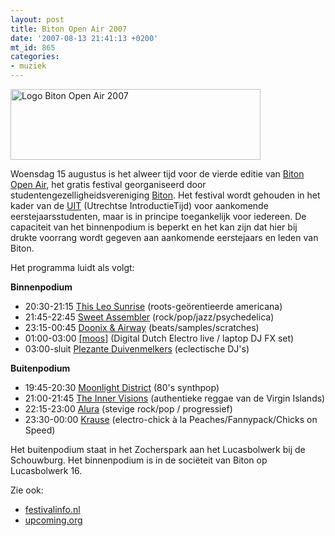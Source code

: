 ```yaml
---
layout: post
title: Biton Open Air 2007
date: '2007-08-13 21:41:13 +0200'
mt_id: 865
categories:
- muziek
---
```

<img src="{{ site.url }}/images/Biton_Open_Air_2007_logo.png" width="400" height="113" alt="Logo Biton Open Air 2007" />

Woensdag 15 augustus is het alweer tijd voor de vierde editie van <a href="http://www.bitonopenair.nl/">Biton Open Air</a>, het gratis festival georganiseerd door studentengezelligheidsvereniging <a href="http://www.biton.nl/">Biton</a>. Het festival wordt gehouden in het kader van de <a href="http://www.introductie-utrecht.nl/">UIT</a> (Utrechtse IntroductieTijd) voor aankomende eerstejaarsstudenten, maar is in principe toegankelijk voor iedereen. De capaciteit van het binnenpodium is beperkt en het kan zijn dat hier bij drukte voorrang wordt gegeven aan aankomende eerstejaars en leden van Biton.

Het programma luidt als volgt:

<strong>Binnenpodium</strong>

<ul><li>20:30-21:15 <a href="http://www.thisleosunrise.com/">This Leo Sunrise</a> (roots-ge&ouml;rentieerde americana)</li><li>21:45-22:45 <a href="http://www.sweetassembler.com/">Sweet Assembler</a> (rock/pop/jazz/psychedelica)</li><li>23:15-00:45 <a href="http://www.doonix-airway.nl/">Doonix &amp; Airway</a> (beats/samples/scratches)</li><li>01:00-03:00 <a href="http://www.mauricedohmen.com/">[moos]</a> (Digital Dutch Electro live / laptop DJ FX set)</li><li>03:00-sluit <a href="http://www.duivenmelkers.nl/">Plezante Duivenmelkers</a> (eclectische DJ's)</li></ul>

<strong>Buitenpodium</strong>

<ul><li>19:45-20:30 <a href="http://www.moonlightdistrict.nl/">Moonlight District</a> (80's synthpop)</li><li>21:00-21:45 <a href="http://www.innervisionsreggae.com/">The Inner Visions</a> (authentieke reggae van de Virgin Islands)</li><li>22:15-23:00 <a href="http://www.aluramusic.com/">Alura</a> (stevige rock/pop / progressief)</li><li>23:30-00:00 <a href="http://www.myspace.com/krausefiktion">Krause</a> (electro-chick à la Peaches/Fannypack/Chicks on Speed)</li></ul>

Het buitenpodium staat in het Zocherspark aan het Lucasbolwerk bij de Schouwburg. Het binnenpodium is in de sociëteit van Biton op Lucasbolwerk 16.

Zie ook:
<ul><li><a href="http://www.festivalinfo.nl/festival_detail.php?festival_id=6716">festivalinfo.nl</a></li><li><a href="http://upcoming.yahoo.com/event/209592/">upcoming.org</a></li></ul>
